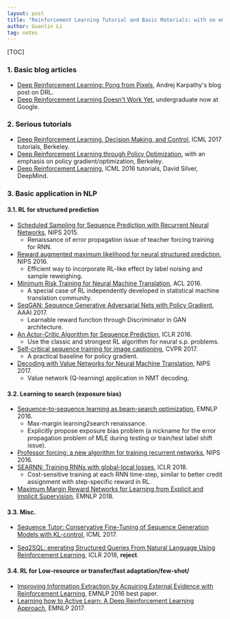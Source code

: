 ```yaml
---
layout: post
title: "Reinforcement Learning Tutorial and Basic Materials: with on emphasis on NLP"
author: Guanlin Li
tag: notes
---
```


[TOC]

### 1. Basic blog articles

- [Deep Reinforcement Learning: Pong from Pixels](http://karpathy.github.io/2016/05/31/rl/), Andrej Karpathy's blog post on DRL. 
- [Deep Reinforcement Learning Doesn't Work Yet](https://www.alexirpan.com/2018/02/14/rl-hard.html), undergraduate now at Google. 

### 2. Serious tutorials

- [Deep Reinforcement Learning, Decision Making, and Control](https://sites.google.com/view/icml17deeprl), ICML 2017 tutorials, Berkeley. 
- [Deep Reinforcement Learning through Policy Optimization](https://media.nips.cc/Conferences/2016/Slides/6198-Slides.pdf), with an emphasis on policy gradient/optimization, Berkeley. 
- [Deep Reinforcement Learning](https://icml.cc/2016/tutorials/deep_rl_tutorial.pdf), ICML 2016 tutorials, David Silver, DeepMind. 

### 3. Basic application in NLP

#### 3.1. RL for structured prediction

- [Scheduled Sampling for Sequence Prediction with Recurrent Neural Networks](https://arxiv.org/abs/1506.03099), NIPS 2015. 
  - Renaissance of error propagation issue of teacher forcing training for RNN. 
- [Reward augmented maximum likelihood for neural structured prediction](https://arxiv.org/abs/1609.00150), NIPS 2016. 
  - Efficient way to incorporate RL-like effect by label noising and sample reweighing. 
- [Minimum Risk Training for Neural Machine Translation](http://www.aclweb.org/anthology/P16-1159), ACL 2016. 
  - A special case of RL independently developed in statistical machine translation community. 
- [SeqGAN: Sequence Generative Adversarial Nets with Policy Gradient](https://arxiv.org/abs/1609.05473), AAAI 2017. 
  - Learnable reward function through Discriminator in GAN architecture. 
- [An Actor-Critic Algorithm for Sequence Prediction](https://arxiv.org/abs/1607.07086), ICLR 2016. 
  - Use the classic and strongest RL algorithm for neural s.p. problems.  
- [Self-critical sequence training for image captioning](http://openaccess.thecvf.com/content_cvpr_2017/papers/Rennie_Self-Critical_Sequence_Training_CVPR_2017_paper.pdf), CVPR 2017. 
  - A practical baseline for policy gradient. 
- [Decoding with Value Networks for Neural Machine Translation](https://papers.nips.cc/paper/6622-decoding-with-value-networks-for-neural-machine-translation), NIPS 2017. 
  - Value network (Q-learning) application in NMT decoding. 

#### 3.2. Learning to search (exposure bias)

- [Sequence-to-sequence learning as beam-search optimization](https://arxiv.org/abs/1606.02960), EMNLP 2016. 
  - Max-margin learning2search renaissance. 
  - Explicitly propose exposure bias problem (a nickname for the error propagation problem of MLE during testing or train/test label shift issue). 
- [Professor forcing: a new algorithm for training recurrent networks](https://arxiv.org/abs/1610.09038), NIPS 2016. 
- [SEARNN: Training RNNs with global-local losses](https://openreview.net/forum?id=HkUR_y-RZ), ICLR 2018. 
  - Cost-sensitive training at each RNN time-step, similar to better credit assignment with step-specific reward in RL. 
- [Maximum Margin Reward Networks for Learning from Explicit and Implicit Supervision](http://aclweb.org/anthology/D/D17/D17-1252.pdf), EMNLP 2018. 

#### 3.3. Misc. 

- [Sequence Tutor: Conservative Fine-Tuning of Sequence Generation Models with KL-control](https://arxiv.org/abs/1611.02796), ICML 2017. 

- [Seq2SQL: enerating Structured Queries From Natural Language Using Reinforcement Learning](https://openreview.net/forum?id=Syx6bz-Ab), ICLR 2018, **reject**. 


#### 3.4. RL for Low-resource or transfer/fast adaptation/few-shot/

- [Improving Information Extraction by Acquiring External Evidence with Reinforcement Learning](https://arxiv.org/abs/1603.07954), EMNLP 2016 best paper. 
- [Learning how to Active Learn: A Deep Reinforcement Learning Approach](https://arxiv.org/abs/1708.02383), EMNLP 2017. 